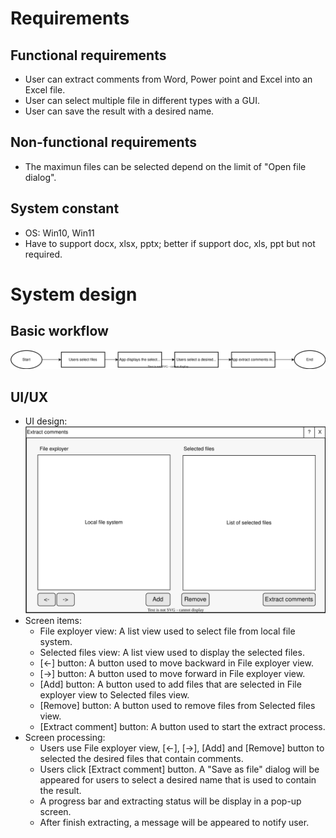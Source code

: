 # Requirements

## Functional requirements
+ User can extract comments from Word, Power point and Excel into an Excel file.
+ User can select multiple file in different types with a GUI.
+ User can save the result with a desired name.

## Non-functional requirements
+ The maximun files can be selected depend on the limit of "Open file dialog".

## System constant
+ OS: Win10, Win11
+ Have to support docx, xlsx, pptx; better if support doc, xls, ppt but not required.

# System design

## Basic workflow
![Basic work flow of the Application](/Documents/Image/BasicWorkFlow.svg)

## UI/UX
- UI design:  
![UI of the Application](/Documents/Image/UI.svg)
- Screen items:
    - File exployer view: A list view used to select file from local file system.
    - Selected files view: A list view used to display the selected files.
    - \[<-\] button: A button used to move backward in File exployer view.
    - \[->\] button: A button used to move forward in File exployer view.
    - \[Add\] button: A button used to add files that are selected in File exployer view to Selected files view.
    - \[Remove\] button: A button used to remove files from Selected files view.
    - \[Extract comment\] button: A button used to start the extract process.
- Screen processing:
    - Users use File exployer view, \[<-\], \[->\], \[Add\] and \[Remove\] button to selected the desired files that contain comments.
    - Users click \[Extract comment\] button. A "Save as file" dialog will be appeared for users to select a desired name that is used to contain the result.
    - A progress bar and extracting status will be display in a pop-up screen.
    - After finish extracting, a message will be appeared to notify user.
